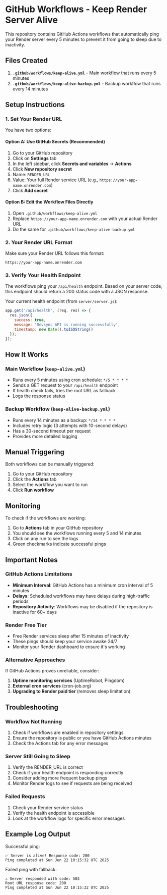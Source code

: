 # GitHub Workflows - Keep Render Server Alive

This repository contains GitHub Actions workflows that automatically ping your Render server every 5 minutes to prevent it from going to sleep due to inactivity.

## Files Created

1. **`.github/workflows/keep-alive.yml`** - Main workflow that runs every 5 minutes
2. **`.github/workflows/keep-alive-backup.yml`** - Backup workflow that runs every 14 minutes

## Setup Instructions

### 1. Set Your Render URL

You have two options:

#### Option A: Use GitHub Secrets (Recommended)
1. Go to your GitHub repository
2. Click on **Settings** tab
3. In the left sidebar, click **Secrets and variables** → **Actions**
4. Click **New repository secret**
5. Name: `RENDER_URL`
6. Value: Your full Render service URL (e.g., `https://your-app-name.onrender.com`)
7. Click **Add secret**

#### Option B: Edit the Workflow Files Directly
1. Open `.github/workflows/keep-alive.yml`
2. Replace `https://your-app-name.onrender.com` with your actual Render URL
3. Do the same for `.github/workflows/keep-alive-backup.yml`

### 2. Your Render URL Format
Make sure your Render URL follows this format:
```
https://your-app-name.onrender.com
```

### 3. Verify Your Health Endpoint
The workflows ping your `/api/health` endpoint. Based on your server code, this endpoint should return a 200 status code with a JSON response.

Your current health endpoint (from `server/server.js`):
```javascript
app.get('/api/health', (req, res) => {
  res.json({
    success: true,
    message: 'Devsync API is running successfully',
    timestamp: new Date().toISOString()
  });
});
```

## How It Works

### Main Workflow (`keep-alive.yml`)
- Runs every 5 minutes using cron schedule: `*/5 * * * *`
- Sends a GET request to your `/api/health` endpoint
- If health check fails, tries the root URL as fallback
- Logs the response status

### Backup Workflow (`keep-alive-backup.yml`)
- Runs every 14 minutes as a backup: `*/14 * * * *`
- Includes retry logic (3 attempts with 10-second delays)
- Has a 30-second timeout per request
- Provides more detailed logging

## Manual Triggering

Both workflows can be manually triggered:
1. Go to your GitHub repository
2. Click the **Actions** tab
3. Select the workflow you want to run
4. Click **Run workflow**

## Monitoring

To check if the workflows are working:
1. Go to **Actions** tab in your GitHub repository
2. You should see the workflows running every 5 and 14 minutes
3. Click on any run to see the logs
4. Green checkmarks indicate successful pings

## Important Notes

### GitHub Actions Limitations
- **Minimum Interval**: GitHub Actions has a minimum cron interval of 5 minutes
- **Delays**: Scheduled workflows may have delays during high-traffic periods
- **Repository Activity**: Workflows may be disabled if the repository is inactive for 60+ days

### Render Free Tier
- Free Render services sleep after 15 minutes of inactivity
- These pings should keep your service awake 24/7
- Monitor your Render dashboard to ensure it's working

### Alternative Approaches
If GitHub Actions proves unreliable, consider:
1. **Uptime monitoring services** (UptimeRobot, Pingdom)
2. **External cron services** (cron-job.org)
3. **Upgrading to Render paid tier** (removes sleep limitation)

## Troubleshooting

### Workflow Not Running
1. Check if workflows are enabled in repository settings
2. Ensure the repository is public or you have GitHub Actions minutes
3. Check the Actions tab for any error messages

### Server Still Going to Sleep
1. Verify the RENDER_URL is correct
2. Check if your health endpoint is responding correctly
3. Consider adding more frequent backup pings
4. Monitor Render logs to see if requests are being received

### Failed Requests
1. Check your Render service status
2. Verify the health endpoint is accessible
3. Look at the workflow logs for specific error messages

## Example Log Output

Successful ping:
```
✅ Server is alive! Response code: 200
Ping completed at Sun Jun 22 10:15:32 UTC 2025
```

Failed ping with fallback:
```
⚠️ Server responded with code: 503
Root URL response code: 200
Ping completed at Sun Jun 22 10:15:32 UTC 2025
```
